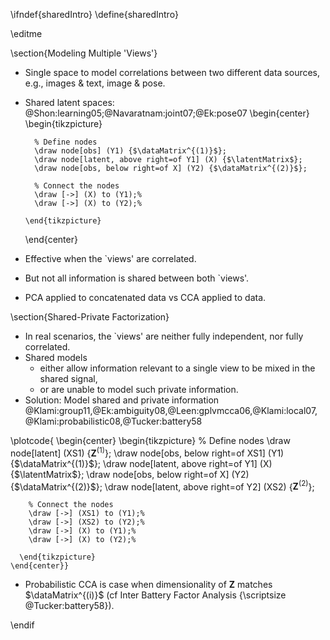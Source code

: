 \ifndef{sharedIntro}
\define{sharedIntro}

\editme

\section{Modeling Multiple 'Views'}

* Single space to model correlations between two different data sources, e.g., images \& text, image \& pose.
* Shared latent spaces: @Shon:learning05;@Navaratnam:joint07;@Ek:pose07
    \begin{center}
      \begin{tikzpicture}
        
        % Define nodes
        \draw node[obs] (Y1) {$\dataMatrix^{(1)}$};
        \draw node[latent, above right=of Y1] (X) {$\latentMatrix$};
        \draw node[obs, below right=of X] (Y2) {$\dataMatrix^{(2)}$};
        
        % Connect the nodes
        \draw [->] (X) to (Y1);%
        \draw [->] (X) to (Y2);%
        
      \end{tikzpicture}
    \end{center}
* Effective when the `views' are correlated.
* But not all information is shared between both `views'.
* PCA applied to concatenated data vs CCA applied to data.

\section{Shared-Private Factorization}

* In real scenarios, the `views' are neither fully independent, nor fully correlated.
* Shared models 
    * either allow information relevant to a single view to be mixed in the shared signal,
    * or are unable to model such private information.
* Solution: Model shared and private information  @Klami:group11,@Ek:ambiguity08,@Leen:gplvmcca06,@Klami:local07,@Klami:probabilistic08,@Tucker:battery58

\plotcode{    \begin{center}
      \begin{tikzpicture}
        % Define nodes
        \draw node[latent] (XS1) {$\mathbf{Z}^{(1)}$};
        \draw node[obs, below right=of XS1] (Y1) {$\dataMatrix^{(1)}$};
        \draw node[latent, above right=of Y1] (X) {$\latentMatrix$};
        \draw node[obs, below right=of X] (Y2) {$\dataMatrix^{(2)}$};
        \draw node[latent, above right=of Y2] (XS2) {$\mathbf{Z}^{(2)}$};
        
        % Connect the nodes
        \draw [->] (XS1) to (Y1);%
        \draw [->] (XS2) to (Y2);%
        \draw [->] (X) to (Y1);%
        \draw [->] (X) to (Y2);%
        
      \end{tikzpicture}
    \end{center}}
* Probabilistic CCA is case when dimensionality of $\mathbf{Z}$ matches $\dataMatrix^{(i)}$ (cf Inter Battery Factor Analysis {\scriptsize @Tucker:battery58}).

\endif
